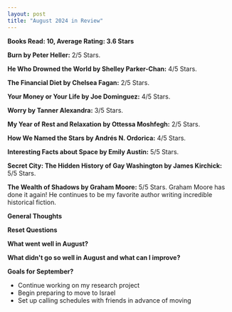 ```yaml
---
layout: post
title: "August 2024 in Review"
---
```


**Books Read: 10, Average Rating: 3.6 Stars**

**Burn by Peter Heller:**  2/5 Stars.

**He Who Drowned the World by Shelley Parker-Chan:**  4/5 Stars.

**The Financial Diet by Chelsea Fagan:**  2/5 Stars.

**Your Money or Your Life by Joe Dominguez:**  4/5 Stars. 

**Worry by Tanner Alexandra:**  3/5 Stars.

**My Year of Rest and Relaxation by Ottessa Moshfegh:**  2/5 Stars.

**How We Named the Stars by Andrés N. Ordorica:**  4/5 Stars.

**Interesting Facts about Space by Emily Austin:**  5/5 Stars.

**Secret City: The Hidden History of Gay Washington by James Kirchick:**  5/5 Stars.

**The Wealth of Shadows by Graham Moore:**  5/5 Stars. Graham Moore has done it again! He continues to be my favorite author writing incredible historical fiction. 


**General Thoughts**

**Reset Questions**

**What went well in August?**


**What didn't go so well in August and what can I improve?**


**Goals for September?**
- Continue working on my research project
- Begin preparing to move to Israel
- Set up calling schedules with friends in advance of moving

